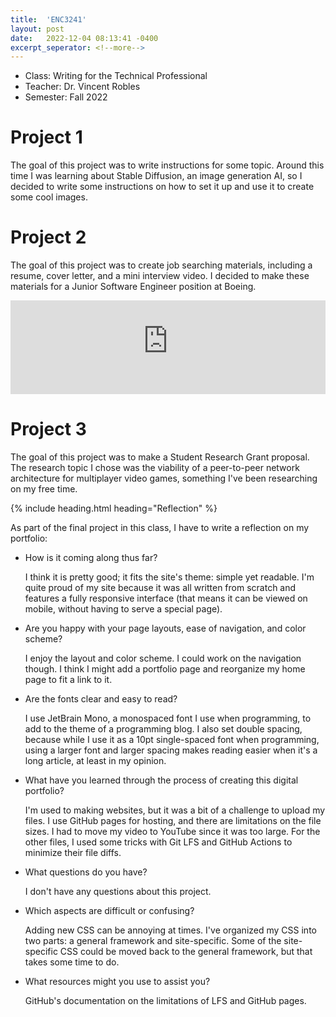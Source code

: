 ```yaml
---
title:  'ENC3241'
layout: post
date:   2022-12-04 08:13:41 -0400
excerpt_seperator: <!--more-->
---
```


- Class: Writing for the Technical Professional
- Teacher: Dr. Vincent Robles
- Semester: Fall 2022

<!--more-->

# Project 1

The goal of this project was to write instructions for some topic.
Around this time I was learning about Stable Diffusion, an image generation AI, so I decided to write some instructions on how to set it up and use it to create some cool images.

<object type="application/pdf" data="/assets/files/classes/enc3241/Project1-An_Introduction_to_Stable_Diffusion.pdf" style="width:100%;height:90vh;">
</object>

# Project 2

The goal of this project was to create job searching materials, including a resume, cover letter, and a mini interview video.
I decided to make these materials for a Junior Software Engineer position at Boeing.

<object type="application/pdf" data="/assets/files/classes/enc3241/Project2-Resume.pdf" style="width:100%;height:90vh;">
</object>

<object type="application/pdf" data="/assets/files/classes/enc3241/Project2-CoverLetter.pdf" style="width:100%;height:90vh;">
</object>

<z-frame>
    <iframe src="https://www.youtube-nocookie.com/embed/aW4W4mK4rDk" width="100%" title="YouTube video player" frameborder="0" allow="accelerometer; autoplay; clipboard-write; encrypted-media; gyroscope; picture-in-picture" allowfullscreen></iframe>
</z-frame>

# Project 3

The goal of this project was to make a Student Research Grant proposal.
The research topic I chose was the viability of a peer-to-peer network architecture for multiplayer video games, something I've been researching on my free time.

<object type="application/pdf" data="/assets/files/classes/enc3241/Project3-Proposal.pdf" style="width:100%;height:90vh;">
</object>

{% include heading.html heading="Reflection" %}

As part of the final project in this class, I have to write a reflection on my portfolio:

- How is it coming along thus far?
  
  I think it is pretty good; it fits the site's theme: simple yet readable.
  I'm quite proud of my site because it was all written from scratch and features a fully responsive interface (that means it can be viewed on mobile, without having to serve a special page).
- Are you happy with your page layouts, ease of navigation, and color scheme?
  
  I enjoy the layout and color scheme. I could work on the navigation though.
  I think I might add a portfolio page and reorganize my home page to fit a link to it.
- Are the fonts clear and easy to read?
  
  I use JetBrain Mono, a monospaced font I use when programming, to add to the theme of a programming blog.
  I also set double spacing, because while I use it as a 10pt single-spaced font when programming, using a larger font and larger spacing makes reading easier when it's a long article, at least in my opinion.
- What have you learned through the process of creating this digital portfolio?
  
  I'm used to making websites, but it was a bit of a challenge to upload my files. I use GitHub pages for hosting, and there are limitations on the file sizes.
  I had to move my video to YouTube since it was too large. For the other files, I used some tricks with Git LFS and GitHub Actions to minimize their file diffs.
- What questions do you have?
  
  I don't have any questions about this project.
- Which aspects are difficult or confusing?
  
  Adding new CSS can be annoying at times. I've organized my CSS into two parts: a general framework and site-specific.
  Some of the site-specific CSS could be moved back to the general framework, but that takes some time to do.
- What resources might you use to assist you?
  
  GitHub's documentation on the limitations of LFS and GitHub pages.
